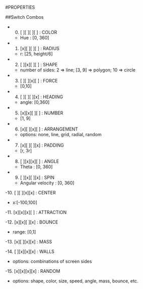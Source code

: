 #PROPERTIES

##Switch Combos
- 0. [ ][ ][ ][ ] : COLOR
  - Hue : [0, 360]

- 1. [x][ ][ ][ ] : RADIUS
  - r: [25, height/6]

- 2. [ ][x][ ][ ] : SHAPE
  - number of sides: 2 => line; [3, 9] => polygon; 10 => circle

- 3. [ ][ ][x][ ] : FORCE
  - [0,10]

- 4. [ ][ ][ ][x] : HEADING
  - angle: [0,360]

- 5. [x][x][ ][ ] : NUMBER
  - [1, 9]

- 6. [x][ ][x][ ] : ARRANGEMENT
  - options: none, line, grid, radial, random

- 7. [x][ ][ ][x] : PADDING
  - [r, 3r]

- 8. [ ][x][x][ ] : ANGLE
  - Theta : [0, 360]

- 9. [ ][x][ ][x] : SPIN
  - Angular velocity : [0, 360]

-10. [ ][ ][x][x] : CENTER
  - x:[-100,100]

-11. [x][x][x][ ] : ATTRACTION

-12. [x][x][ ][x] : BOUNCE
  - range: [0,1]

-13. [x][ ][x][x] : MASS

-14. [ ][x][x][x] : WALLS
  - options: combinations of screen sides

-15. [x][x][x][x] : RANDOM
  - options: shape, color, size, speed, angle, mass, bounce, etc.
